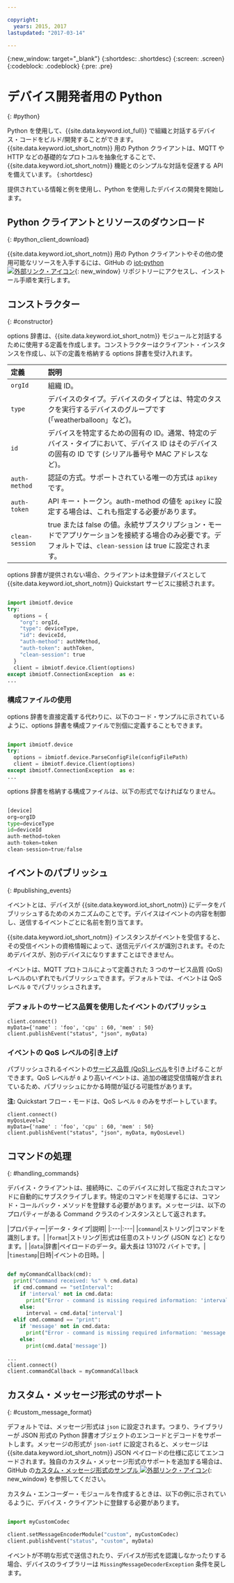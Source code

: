 ```yaml
---

copyright:
  years: 2015, 2017
lastupdated: "2017-03-14"

---
```


{:new_window: target="_blank"}
{:shortdesc: .shortdesc}
{:screen: .screen}
{:codeblock: .codeblock}
{:pre: .pre}


# デバイス開発者用の Python
{: #python}

Python を使用して、{{site.data.keyword.iot_full}} で組織と対話するデバイス・コードをビルド/開発することができます。{{site.data.keyword.iot_short_notm}} 用の Python クライアントは、MQTT や HTTP などの基礎的なプロトコルを抽象化することで、{{site.data.keyword.iot_short_notm}} 機能とのシンプルな対話を促進する API を備えています。
{:shortdesc}

提供されている情報と例を使用し、Python を使用したデバイスの開発を開始します。

## Python クライアントとリソースのダウンロード
{: #python_client_download}

{{site.data.keyword.iot_short_notm}} 用の Python クライアントやその他の使用可能なリソースを入手するには、GitHub の [iot-python ![外部リンク・アイコン](../../../../icons/launch-glyph.svg "External link icon")](https://github.com/ibm-watson-iot/iot-python){: new_window} リポジトリーにアクセスし、インストール手順を実行します。

## コンストラクター
{: #constructor}

options 辞書は、{{site.data.keyword.iot_short_notm}} モジュールと対話するために使用する定義を作成します。コンストラクターはクライアント・インスタンスを作成し、以下の定義を格納する options 辞書を受け入れます。

|定義|説明 |
|:---|:---|
|`orgId`|組織 ID。|
|`type`|デバイスのタイプ。デバイスのタイプとは、特定のタスクを実行するデバイスのグループです (「weatherballoon」など)。|
|`id`|デバイスを特定するための固有の ID。通常、特定のデバイス・タイプにおいて、デバイス ID はそのデバイスの固有の ID です (シリアル番号や MAC アドレスなど)。|
|`auth-method`|認証の方式。サポートされている唯一の方式は `apikey` です。|
|`auth-token`|API キー・トークン。auth-method の値を `apikey` に設定する場合は、これも指定する必要があります。|
|`clean-session`|true または false の値。永続サブスクリプション・モードでアプリケーションを接続する場合のみ必要です。デフォルトでは、`clean-session` は true に設定されます。|

options 辞書が提供されない場合、クライアントは未登録デバイスとして {{site.data.keyword.iot_short_notm}} Quickstart サービスに接続されます。

```python

import ibmiotf.device
try:
  options = {
    "org": orgId,
    "type": deviceType,
    "id": deviceId,
    "auth-method": authMethod,
    "auth-token": authToken,
    "clean-session": true
  }
  client = ibmiotf.device.Client(options)
except ibmiotf.ConnectionException  as e:
...
```

### 構成ファイルの使用

options 辞書を直接定義する代わりに、以下のコード・サンプルに示されているように、options 辞書を構成ファイルで別個に定義することもできます。

```python

import ibmiotf.device
try:
  options = ibmiotf.device.ParseConfigFile(configFilePath)
  client = ibmiotf.device.Client(options)
except ibmiotf.ConnectionException  as e:
...
```

options 辞書を格納する構成ファイルは、以下の形式でなければなりません。

```python

[device]
org=orgID
type=deviceType
id=deviceId
auth-method=token
auth-token=token
clean-session=true/false
```

## イベントのパブリッシュ
{: #publishing_events}

イベントとは、デバイスが {{site.data.keyword.iot_short_notm}} にデータをパブリッシュするためのメカニズムのことです。デバイスはイベントの内容を制御し、送信するイベントごとに名前を割り当てます。

{{site.data.keyword.iot_short_notm}} インスタンスがイベントを受信すると、その受信イベントの資格情報によって、送信元デバイスが識別されます。そのためデバイスが、別のデバイスになりすますことはできません。

イベントは、MQTT プロトコルによって定義された 3 つのサービス品質 (QoS) レベルのいずれでもパブリッシュできます。デフォルトでは、イベントは QoS レベル `0` でパブリッシュされます。

### デフォルトのサービス品質を使用したイベントのパブリッシュ

```
client.connect()
myData={'name' : 'foo', 'cpu' : 60, 'mem' : 50}
client.publishEvent("status", "json", myData)
```

### イベントの QoS レベルの引き上げ

パブリッシュされるイベントの[サービス品質 (QoS) レベル](../../reference/mqtt/index.html#qos-levels)を引き上げることができます。QoS レベルが `0` より高いイベントは、追加の確認受信情報が含まれているため、パブリッシュにかかる時間が延びる可能性があります。

**注:** Quickstart フロー・モードは、QoS レベル `0` のみをサポートしています。

```
client.connect()
myQosLevel=2
myData={'name' : 'foo', 'cpu' : 60, 'mem' : 50}
client.publishEvent("status", "json", myData, myQosLevel)
```
## コマンドの処理
{: #handling_commands}

デバイス・クライアントは、接続時に、このデバイスに対して指定されたコマンドに自動的にサブスクライブします。特定のコマンドを処理するには、コマンド・コールバック・メソッドを登録する必要があります。メッセージは、以下のプロパティーがある Command クラスのインスタンスとして返されます。

|プロパティー|データ・タイプ|説明|
|:---|:---|
|`command`|ストリング|コマンドを識別します。|
|`format`|ストリング|形式は任意のストリング (JSON など) となります。|
|`data`|辞書|ペイロードのデータ。最大長は 131072 バイトです。|
|`timestamp`|日時|イベントの日時。|


```python

def myCommandCallback(cmd):
  print("Command received: %s" % cmd.data)
  if cmd.command == "setInterval":
    if 'interval' not in cmd.data:
      print("Error - command is missing required information: 'interval'")
    else:
      interval = cmd.data['interval']
  elif cmd.command == "print":
    if 'message' not in cmd.data:
      print("Error - command is missing required information: 'message'")
    else:
      print(cmd.data['message'])

...
client.connect()
client.commandCallback = myCommandCallback
```

## カスタム・メッセージ形式のサポート
{: #custom_message_format}

デフォルトでは、メッセージ形式は `json` に設定されます。つまり、ライブラリーが JSON 形式の Python 辞書オブジェクトのエンコードとデコードをサポートします。メッセージの形式が `json-iotf` に設定されると、メッセージは {{site.data.keyword.iot_short_notm}} JSON ペイロードの仕様に応じてエンコードされます。独自のカスタム・メッセージ形式のサポートを追加する場合は、GitHub の[カスタム・メッセージ形式のサンプル ![外部リンク・アイコン](../../../../icons/launch-glyph.svg "外部リンク・アイコン")](https://github.com/ibm-watson-iot/iot-python/tree/master/samples/customMessageFormat){: new_window} を参照してください。

カスタム・エンコーダー・モジュールを作成するときは、以下の例に示されているように、デバイス・クライアントに登録する必要があります。

```python

import myCustomCodec

client.setMessageEncoderModule("custom", myCustomCodec)
client.publishEvent("status", "custom", myData)
```
イベントが不明な形式で送信されたり、デバイスが形式を認識しなかったりする場合、デバイスのライブラリーは `MissingMessageDecoderException` 条件を戻します。
